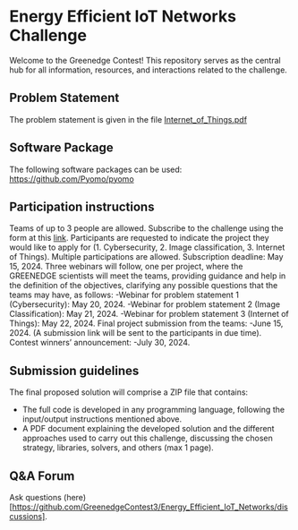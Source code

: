 # Energy Efficient IoT Networks Challenge

Welcome to the Greenedge Contest! This repository serves as the central hub for all information, resources, and interactions related to the challenge.

## Problem Statement

The problem statement is given in the file [Internet_of_Things.pdf](https://github.com/GreenedgeContest3/Energy_Efficient_IoT_Networks/files/15291002/Internet_of_Things.pdf)

## Software Package

The following software packages can be used:
 https://github.com/Pyomo/pyomo

## Participation instructions
 Teams of up to 3 people are allowed. 
 Subscribe to the challenge using the form at this [link](https://docs.google.com/forms/d/1yRJeGClPCQ2gYcFEnlYAFMhkZ9-wMnOJwHa8VXHpn6M/viewform?edit_requested=true).
 Participants are requested to indicate the project they would like to apply for (1. Cybersecurity, 2. Image classification, 3. Internet of Things). Multiple participations are allowed. 
 Subscription deadline: May 15, 2024.
 Three webinars will follow, one per project, where the GREENEDGE scientists will meet the teams, providing guidance and help in the definition of the objectives, clarifying any possible questions that the teams may have, as follows:
 -Webinar for problem statement 1 (Cybersecurity): May 20, 2024. 
 -Webinar for problem statement 2 (Image Classification): May 21, 2024.
 -Webinar for problem statement 3 (Internet of Things): May 22, 2024. 
 Final project submission from the teams: -June 15, 2024. (A submission link will be sent to the participants in due time).
 Contest winners’ announcement: -July 30, 2024.

## Submission guidelines
 The final proposed solution will comprise a ZIP file that contains:
- The full code is developed in any programming language, following the
input/output instructions mentioned above.
- A PDF document explaining the developed solution and the different approaches
used to carry out this challenge, discussing the chosen strategy,
libraries, solvers, and others (max 1 page).
## Q&A Forum
Ask questions (here)[https://github.com/GreenedgeContest3/Energy_Efficient_IoT_Networks/discussions].

